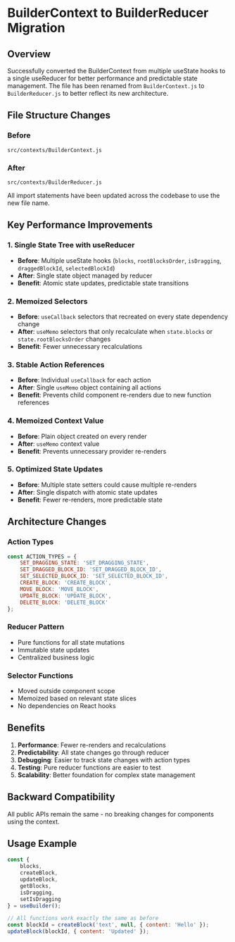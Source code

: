 # BuilderContext to BuilderReducer Migration

## Overview
Successfully converted the BuilderContext from multiple useState hooks to a single useReducer for better performance and predictable state management. The file has been renamed from `BuilderContext.js` to `BuilderReducer.js` to better reflect its new architecture.

## File Structure Changes

### Before
```
src/contexts/BuilderContext.js
```

### After
```
src/contexts/BuilderReducer.js
```

All import statements have been updated across the codebase to use the new file name.

## Key Performance Improvements

### 1. **Single State Tree with useReducer**
- **Before**: Multiple useState hooks (`blocks`, `rootBlocksOrder`, `isDragging`, `draggedBlockId`, `selectedBlockId`)
- **After**: Single state object managed by reducer
- **Benefit**: Atomic state updates, predictable state transitions

### 2. **Memoized Selectors**
- **Before**: `useCallback` selectors that recreated on every state dependency change
- **After**: `useMemo` selectors that only recalculate when `state.blocks` or `state.rootBlocksOrder` changes
- **Benefit**: Fewer unnecessary recalculations

### 3. **Stable Action References**
- **Before**: Individual `useCallback` for each action
- **After**: Single `useMemo` object containing all actions
- **Benefit**: Prevents child component re-renders due to new function references

### 4. **Memoized Context Value**
- **Before**: Plain object created on every render
- **After**: `useMemo` context value
- **Benefit**: Prevents unnecessary provider re-renders

### 5. **Optimized State Updates**
- **Before**: Multiple state setters could cause multiple re-renders
- **After**: Single dispatch with atomic state updates
- **Benefit**: Fewer re-renders, more predictable state

## Architecture Changes

### Action Types
```javascript
const ACTION_TYPES = {
    SET_DRAGGING_STATE: 'SET_DRAGGING_STATE',
    SET_DRAGGED_BLOCK_ID: 'SET_DRAGGED_BLOCK_ID',
    SET_SELECTED_BLOCK_ID: 'SET_SELECTED_BLOCK_ID',
    CREATE_BLOCK: 'CREATE_BLOCK',
    MOVE_BLOCK: 'MOVE_BLOCK',
    UPDATE_BLOCK: 'UPDATE_BLOCK',
    DELETE_BLOCK: 'DELETE_BLOCK'
};
```

### Reducer Pattern
- Pure functions for all state mutations
- Immutable state updates
- Centralized business logic

### Selector Functions
- Moved outside component scope
- Memoized based on relevant state slices
- No dependencies on React hooks

## Benefits

1. **Performance**: Fewer re-renders and recalculations
2. **Predictability**: All state changes go through reducer
3. **Debugging**: Easier to track state changes with action types
4. **Testing**: Pure reducer functions are easier to test
5. **Scalability**: Better foundation for complex state management

## Backward Compatibility

All public APIs remain the same - no breaking changes for components using the context.

## Usage Example

```javascript
const { 
    blocks, 
    createBlock, 
    updateBlock, 
    getBlocks,
    isDragging,
    setIsDragging 
} = useBuilder();

// All functions work exactly the same as before
const blockId = createBlock('text', null, { content: 'Hello' });
updateBlock(blockId, { content: 'Updated' });
```
